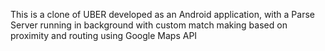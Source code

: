 This is a clone of UBER developed as an Android application, with a Parse Server running in background with custom match making based on proximity and routing using Google Maps API
